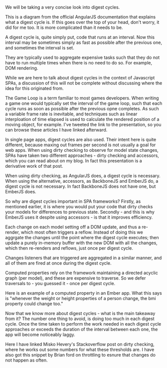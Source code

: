 We will be taking a very concise look into digest cycles.

This is a diagram from the official AngularJS documentation that explains what a digest cycle is. If this goes over the top of your head, don't worry, it did for me too. It is more complicated than it needs to be.

A digest cycle is, quite simply put, code that runs at an interval. Now this interval may be sometimes simply as fast as possible after the previous one, and sometimes the interval is set.

They are typically used to aggregate expensive tasks such that they do not have to run multiple times when there is no need to do so. For example, DOM rendering.

While we are here to talk about digest cycles in the context of Javascript SPAs, a discussion of this will not be complete without discussing where the idea for this originated from.

The Game Loop is a term familiar to most games developers. When writing a game one would typically set the interval of the game loop, such that each cycle runs as soon as possible after the previous opne completes. As such a variable frame rate is inevitable, and techniques such as linear interploation of time elapsed is used to calculate the rendered position of a moving object, for example. I've tweeted the link to the presentation, so you can browse these articles I have linked afterward.

In single page apps, digest cycles are also used. Their intent here is quite different, because maxing out frames per second is not usually a goal for web apps. When using dirty checking to observe for model state changes, SPAs have taken two different approaches - dirty checking and accessors, which you can read about on my blog. In fact this presentation is a derivative work of that post.

When using dirty checking, as AngularJS does, a digest cycle is necessary. When using the alternative, accessors, as BackboneJS and EmberJS do, a digest cycle is not necessary. In fact BackboneJS does not have one, but EmberJS does.

So why are digest cycles important in SPA frameworks? Firstly, as mentioned earlier, it is where you would put your code that dirty checks your models for differences to previous state. Secondly - and this is why EmberJS uses it despite using accessors - is that it improves efficiency.

Each change on each model setting off a DOM update, and thus a re-render, which most often triggers a reflow. Instead of doing this we aggrgate the changes until the point where the digest cycle executes; then update a purely in-memory buffer with the new DOM with all the changes, which then re-renders and reflows, just once per digest cycle.

Changes listeners that are triggered are aggregated in a similar manner, and all of them are fired at once during the digest cycle. 

Computed properties rely on the framework maintaining a directed acyclic graph (per model), and these are expensive to traverse. So we defer traversals to - you guessed it - once per digest cycle.

Here is an example of a computed property in an Ember app. What this says is "whenever the weight or height properties of a person change, the bmi property could change too."

Now that we know more about digest cycles - what is the main takeaway from it? The number one thing to avoid, is doing too much in each digest cycle. Once the time taken to perform the work needed in each digest cycle approaches or exceeds the duration of the interval between each one, the app will become noticeably laggy.

Here I have linked Misko Hevery's Stackoverflow post on dirty checking, where he works out some numbers for what these thresholds are. I have also got this snippet by Brian ford on throttling to esnure that changes do not happen as often.
